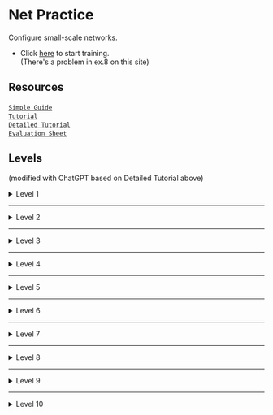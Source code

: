 # Net Practice
Configure small-scale networks. <br>
- Click [here](https://ricardoreves.github.io/42-net-practice/) to start training.<br>
(There's a problem in ex.8 on this site)<br>
## Resources
[`Simple Guide`](https://github.com/ricardoreves/42-net-practice) <br>
[`Tutorial`](https://github.com/tblaase/Net_Practice) <br>
[`Detailed Tutorial`](https://github.com/lpaube/NetPractice) <br>
[`Evaluation Sheet`](https://web.archive.org/web/20231228101420/https://rphlr.github.io/42-Evals/Cursus/NetPractice/)<br>

## Levels
(modified with ChatGPT based on Detailed Tutorial above)<br>
<details>
  <summary>Level 1</summary>
  <br>
  <img src="https://github.com/LPaube/42_NetPractice/blob/main/img/level1_paint.png?raw=true" alt="level1">  
  <br>
  <br>

**1.** Subnet mask shows the format of how an IP address is divided into its network and host components.<br>
<br>
Since Client A and Client B are on the same network, their IP addresses must share the same network portion (**104.96.23**). The host portion can differ between devices on the same network.<br>
<br>
`How to determine the range of usable IPs (Internet Protocal address)?`<br>
The subnet mask determines the format:
```
MASK can have 2 representations:
A: 255.255.255.0
B: /24
(both have the same value in BIN)
BIN: 11111111.11111111.11111111.00000000
```
`Translation A`<br>
0 out of 256 ports are used for the network. Hence, we have 256 possible ports for the host.<br>
`Translation B`<br>
The first 24 bits are network portion, and the last 32-24=**8** bits are host portion, which can be assigned to hosts-- 2^**8** = 256 possible ports.
<br>
***

In this exercise, assuming there's no subnets, the available IP range for host addresses is **104.96.23.0~255**.<br>
The range excludes:<br>
- **104.96.23.0** (the network address): The first address always represents the network itself and can't be assigned to any host.
- **104.96.23.255** (the broadcast address): The last address is always used to communicate with all devices on the network simultaneously.
- **104.96.23.12**: This IP is already taken by Client B.<br>
(Don't be afraid, the answer can be simply the first address **1**)<br>

**2.** Same as **1.**, but the subnet mask is **255.255.0.0**. The first 2 bytes of the IP address will represent the network; and the last 2 bytes, the host address.
<br>
The solution will be anything in the range of **211.191.0.0 - 211.191.255.255**, excluding:

- **211.191.0.0:** Represents the network address.
- **211.191.255.255:** Represents the broadcast address.
- **211.191.89.75:** Already taken by host _Client C_.

<br><br><br>
</details>

---

<details>
  <summary>Level 2</summary>
  <br>
  <img src="https://github.com/LPaube/42_NetPractice/blob/main/img/level2_paint.png?raw=true" alt="level2">
  <br>
  <br>
First of all, we need to know that:<br>
The subnet mask determines the size of the subnet.<br><br>

Yes, submasks are used to divide the main network (255.255.255.0) into smaller subnets.<br>
<br>
For example, a /24 (255.255.255.0) network can be divided into multiple /29 (255.255.255.248) subnets:
<br>
_Each subnet has 256-248 = 2^3 = 8 possible ports._
<br>
`For a main network 192.168.1.0/24, you could have:`<br>
```
Subnet A: 192.168.1.0/29
Network Address: 192.168.1.0
Usable: 192.168.1.1~6
Broadcast: 192.168.1.7
```
```
Subnet B: 192.168.1.8/29
Network Address: 192.168.1.8
Usable: 192.168.1.9~14
Broadcast: 192.168.1.15
```
...<br>
and so on.<br><br>
**1.** Since _Client B_ is on the same private network as _Client A_, they should have the exact same subnet mask.
<br>
The solution can only be **255.255.255.224**.

***

**2.** To calculate the IP range of the subnet mask of _255.255.255.224_, you can <br>
##### a. perform a `Bitwise AND` operation with the IP _192.168.20.222_ of _Client B_:

<center>
  
```
IP Address:     11000000.10101000.00010100.11011101 (192.168.20.222)
Subnet Mask:    11111111.11111111.11111111.11100000 (255.255.255.224)
Network Address:11000000.10101000.00010100.11000000 (192.168.20.192)
```

</center>

As we can see, this subnet block has the size of **32** and starts at **192.168.20.192**, falling in the range of 192.168.20.**192~223**.<br>
<br><br>
##### Or b. calculate the size of each subnet block and determine in which block it is:
_255.255.255.224_ says the size of the subnet is **256-224 = 32**,<br>
and by **222÷32 ≒ 6.94** with the IP _192.168.20.**222**_ of _Client B_,<br>
we know that this IP falls in the later part of the block **6**. That means the address of the subnet is 32x6 = **192**.


The range is 192.168.20.**192~223**:
<br>

- **192.168.20.192:** Represents the network address.
- **192.168.20.223:** Represents the broadcast address.
- **192.168.20.222:** _Client B_ already has that address.

***

**3.** Here we are introduced the slash "/" notation for the subnet mask on _Interface D1_. A subnet mask of _/30_ means that the first 30 bits of the IP address represent the network address, and the remaining 2 bits represent the host address:

<center>

```
Mask /30: 11111111.11111111.11111111.11111100
```

</center>

We can see that this binary number corresponds to the decimal _255.255.255.252_, therefore it is identical to the mask found on _Interface C1_.
<br>
<br>
The answers can then be any address, as long as they meet the following conditions:

- If you're assigning IP addresses for devices within a private network (such as a home, office, or internal network that isn't directly connected to the public internet), the IP addresses should be chosen from one of the private IP address spaces (**192.168.0.0**/16 address block)
- The network address (first 30 bits) must be identical for _Client D_ and _Client C_.
- The host bits (last 2 bits) cannot be all 1, nor all 0.
- _Client D_ and _Client C_ do not have identical IP addresses.

ex. 192.168.0.1~2


<br><br><br>
</details>

---

<details>
  <summary>Level 3</summary>
  <br>
  <img src="https://github.com/LPaube/42_NetPractice/blob/main/img/level3_paint.png?raw=true" alt="level3">
  <br>
  <br>

This exercise introduces the use of the **switch** (_Switch S_ in this example). The switch links multiple hosts of the same network together.
<br>
<br>

**1.** _Client A_, _Client B_, and _Client C_ are all on the same network. Therefore, they must all have the same subnet mask. Since _Client C_ already has the mask _255.255.255.128_, the mask for _Interface B1_ and for _Interface A1_ will also be _255.255.255.128_ (or in slash notation: _/25_).
<br>
<br>
The IP address of _Interface B1_ and _Interface C1_ must be on the same network range as the IP of _Client A_. This range is:

  <center>

```
104.198.241.0 - 104.198.241.128
```

  </center>
  Excluding of course the network address and the broadcast address.


<br><br><br>
</details>

---

<details>
  <summary>Level 4</summary>
  <br>
  <img src="https://github.com/LPaube/42_NetPractice/blob/main/img/level4_paint.png?raw=true" alt="level4">
  <br>
  <br>

This exercise introduces the **router**. The router is used to link multiple networks together. It does so with the use of multiple interfaces (_Interface R1_, _Interface R2_, and _Interface R3_ in this example).
<br>
<br>

**1.** Since none of the masks on _Interface B1_, _Interface A1_, and _Interface R1_ are entered, we are free to choose our own subnet mask. A mask of **/24** is ideal as it leaves us with the entire 4th byte for the host address, and does not require binary calculations to find the range of possible host addresses.
<br>
<br>
The IP address of _Interface B1_ and _Interface R1_ must have the same network address as the IP address of _Interface A1_. With a subnet of _/24_, the possible range is:

  <center>

```
85.17.5.0 - 85.17.5.255
```

  </center>
  Excluding the network address and the broadcast address.
  <br>
  <br>

Note that we did not interact with the router _Interface R2_ and _Interface R3_, since none of our communications had to reach these sides of the router.


<br><br><br>
</details>

---

<details>
  <summary>Level 5</summary>
  <br>
  <img src="https://github.com/LPaube/42_NetPractice/blob/main/img/level5_paint.png?raw=true" alt="level5">
  <br>
  <br>

This level introduces **routes**. A route contains 2 fields, the first one is the **destination** of outbound packets, the second one is the **next hop** of the packets.
<br><br>
In order to make routers work, each machine must define a route to the router, with which it also needs to define the interface IP and mask.
<br><br>
The **destination** is where the packet is supposed to end up. If there isn’t one, the default route (0.0.0.0/0) is used, which says, "Send all unknown traffic to the next hop."
<br><br>
The **next hop** is the IP address of the next device in the path toward the destination. For Client A, this would be Router R1 (because R1 is the first router along the way to Client B). 
  <br>
  <br>

**1.** _Client A_ only has 1 route through which it can send its packets. By simply setting the  destination to _default_ will send the packets to the only path available.
<br>
<br>
The **next hop** address must be the IP address of the next router's interface on the packets' way. The next interface is _Interface R1_, with the IP address of _54.117.30.126_. Note that the next interface is not _Interface A1_, since this is the sender's own interface.


<br><br><br>
</details>

---

<details>
  <summary>Level 6</summary>
  <br>
  <img src="https://github.com/LPaube/42_NetPractice/blob/main/img/level6_paint.png?raw=true" alt="level6">
  <br>
  <br>

This level introduces the **internet**. The internet behaves like a router. However, if an interface is connected directly or indirectly to the internet, it **cannot** have an IP address in the following reserved private IP ranges:

```
192.168.0.0 - 192.168.255.255 (65,536 IP addresses)
172.16.0.0 - 172.31.255.255   (1,048,576 IP addresses)
10.0.0.0 - 10.255.255.255     (16,777,216 IP addresses)
```

**1.** The **next hop** of the internet is already entered, and matches the IP address of the _Interface R2_. Therefore we only need to fix with the destination of the internet.
<br>
<br>
The internet must send its packets to _Client A_. To do so, the internet's **destination must match the network address** of _Client A_. Let's find the network address of _Client A_:
<br>
_Client A_'s mask is _255.255.255.128_, meaning the size of the subnet block is 256-128 = **128**. For 256÷128 = **2**, we know there can be only 2 blocks (0\~127, 128\~255) and this IP falls in the second block, meaning _40.178.145.**129~254**_ are available.
<br>
<br>
Thus, both addresses, **40.178.145.227/25** and **40.178.145.128/25**, are valid.<br>
1. `40.178.145.227/25` identifies the specific host 40.178.145.227 in this network.<br>
2. `40.178.145.128/25` refers to the entire network to which this IP belongs, covering all the hosts in the range.<br>
(The **/25** following the destination address represents the mask applied to its address.<br>
128 = `1000 0000` in binary, showing that 24+1= **25** bits are used for network.)<br>

While a destination of _40.178.145.227/25_ makes only this **specific host** be able to connect to the Internet, _40.178.145.128/25_ grants the access to the **whole network**.

<br><br><br>
</details>

---

<details>
  <summary>Level 7</summary>
  <br>
  <img src="https://github.com/LPaube/42_NetPractice/blob/main/img/level7_paint.png?raw=true" alt="level7">
  <br>
  <br>

This level introduces the concept of **overlaps**. The range of IP addresses of a network must not overlap the range of IP addresses of a separate network. Networks are separated by routers
<br>
<br>

**1.** We have 3 separate networks:
<br>

1. Between _Client A_ and _Router R1_.
2. Between _Router R1_ and _Router R2_.
3. Between _Router R2_ and _Client C_.

For _Interface A1_, we cannot choose our IP address freely since the IP of _Interface R11_ is already entered. Also, if we give it a mask of _/24_, the IP address range will overlap with the range of _Interface R12_, which is already entered. They would both be in the range of _93.198.14.0 - 93.198.14.255_.
<br>
<br>

Since we need addresses for 3 separate networks, we have to split the last bytes of the address into at least 4 address ranges. Here I divide it into 4 blocks for example: the size of each subnet should be 256÷4= **64**.
<br>
```
Therefore possible range is as follows:
93.198.14.0 ~ 93.198.14.63
93.198.14.64 ~ 93.198.14.127
93.198.14.128 ~ 93.198.14.191
93.198.14.192 ~ 93.198.14.255
```

Assign the IPs separately by your choice.<br>
<br>
**2.** The destination of each route can be set to default, and the next hop should be the **next router**. Both routers should put each other as the next hop.

<br><br><br>
</details>

---

<details>
  <summary>Level 8</summary>
  <br>
  <img src="https://github.com/LPaube/42_NetPractice/blob/main/img/level8_paint.png?raw=true" alt="level8">
  <br>
  <br>

**0.** Before we start, do you notice that the Internet has different IP than the local network? That's because the 163.136.250.x is a **public IP address** and the 49.175.13.x is a **private IP address**.<br>
In this exercise we focus rather on the private IP address.<br><br>
**1.**  In the scenario where there are **multiple** machines behind a router on a local network (like in the image you linked), the **destination** for the incoming packets from the Internet would typically be the public IP of the **router** or gateway. The internet sends packets to the destination _49.175.13.0/26_, aka the network address of our main network. Since it's /26, only 6 out of 32 bits are reserved for hosts, meaning this _**main network**_ has the size of 2^**6** = **64**, ranging `49.175.13.0~63`.
<br>
<br>
In order to create at least 3 non-overlapping subnets under a network of the size of 64, I choose to divide it up into 4 subnets of the size of 16: (255.255.255.240 or /28)<br>
`PS. Only 16 out of 256 are for hosts, therefore 256-16 = 240.`<br>
`PPS. For 16 = 2^4, 4 out of 32 bits are for hosts, therefore 32-4 = 28.`
```
49.175.13.0 - 49.175.13.15
49.175.13.16 - 49.175.13.31
49.175.13.32 - 49.175.13.47
49.175.13.48 - 49.175.13.63
```

<br>
<br>

**3.** The destination and next hop for the internet are already entered. We need to enter the first _destination=>net hop_ of the router R1: the **address of the network** => **IP on the Interface R21**.<br>
(The test website in the description is outdated and will only take default as answer, which is false, because there'd be a loop between 2 routers.)

<br><br><br>
</details>

---

<details>
  <summary>Level 9</summary>
  <br>
  <img src="https://github.com/alex81131/42-Cursus/blob/main/Net_Practice/Screenshot_lv.9.png?raw=true" alt="level9">
  <br>
  <br>

This level is a small exercise of what we've learned so far. Since the internet does not initially send packets to a _specific network_. We don't have to divide the main network and have the liberty to **create up to 3 networks**. (because there are only 3 destinations on the `Internet Routes`.
<br>
<br>
Remember, if an interface is connected directly or indirectly to the internet, it **cannot** have an IP address in the following reserved private IP ranges:

```
192.168.0.0 - 192.168.255.255 (65,536 IP addresses)
172.16.0.0 - 172.31.255.255   (1,048,576 IP addresses)
10.0.0.0 - 10.255.255.255     (16,777,216 IP addresses)
```
Therefore, I have created the following destinations for the Internet:
`1.0.0.0/24` for the network on the left (A1-B1-R11);<br>
`2.0.0.0/24` for the network on the right (C1-R22).<br>
(The IP of the network at the bottom (D1-R23) is pre-determined and it doesn't have to connect to the Internet, so we don't have to put a thrid destination. However, as a challenge, can you find the network address of this network?)

<br>
<br>

**1.** `Network on the left (A1-B1-R11)`<br>
Put the same mask and assign IP **1.0.0.1~254** of your choice.<br>
Put the IP of R11 to the **next hops** of both clients.
<br>
<br>
**2.** `Network on the right (C1-R22)`<br>
Simply put the basic mask **255.255.255.0 (/24)** and assign IP **2.0.0.1~254** of your choice.<br>
Put the IP of R21 to the **next hops** of both clients.
<br>
<br>
**3.** `Network at the bottom (D1-R23)`<br>
Put the same mask and assign IP as you please<br>
(/18 is quite big, so a simple 73.110.148.12 would do the trick)
<br>
<br>
**4.** Assign a simple IP **3.0.0.1~254** to the routers and put the IP of one router to the other one's **net hop**.
<br>
<br>
It is normal to have an empty field for the 3rd destination of the _internet_, and in _Router R1's_ destination. Not all fields of the routing tables need to be filled.
<br>
<br>
**[Bonus]** The network address of the network at the bottom is `73.110.128.0/18`.<br>
/18=8+8+2 shows that there are **6 bits** can be used for hosts in the third octet.<br>
So the block size would be 2^6 = **64**, and 148÷64=2.x, meaning it's the second block.<br>
So we have 64×2 = **128** in `73.110.128.0/18` as the address of the network, and if we assign this address as the third destination route of the Internet, D1 would be able to connect to the Internet as well.
<br><br><br>
</details>

---

<details>
  <summary>Level 10</summary>
  <br>
  <img src="https://github.com/LPaube/42_NetPractice/blob/main/img/level10_paint.png?raw=true" alt="level10">
  <br>
  <br>

- The IP address is covered by the _internet_ destination.
- The IP address range of the various networks does not overlap.

**1.** Let's start with the network on the top-right (H1-H2-R1). You can see that the network's address is **70.101.30.0/25**, with the range:<br>
```
70.101.30.    0~127
```

**2.** Next, bottom-left (H4-R2). The network's address is **70.101.30.0/26**, with the range:<br>
```
70.101.30.    128~191
```

**3.** And the routers are in **70.101.30.252/30**, with the range:<br>
```
70.101.30.    252~255
```

**4.** Now, the bottom-right (H3-R2). We need a network smaller than **/26** so that it'll not overlap, which would be **70.101.30.192/27**, with the range:<br>
```
70.101.30.    192~223
```
(if the same mask as bottom-left network, **255.255.255.192** or **/26**, the range would be 70.101.30.**192~255**, which would overlap with the network of the routers.)

**5.** We need to choose a destination for the router R1 that would cover
```
70.101.30.    0~127, 128~191, 192~223 and 252~255
```
A simple **default** or **70.101.30.0/24** would work.<br>
<br>
**6.** Lastly, for everyone to have access to the Internet, we simple assign the full range of the network **70.101.30.0/24**. (default doesn't work here)


</details>
